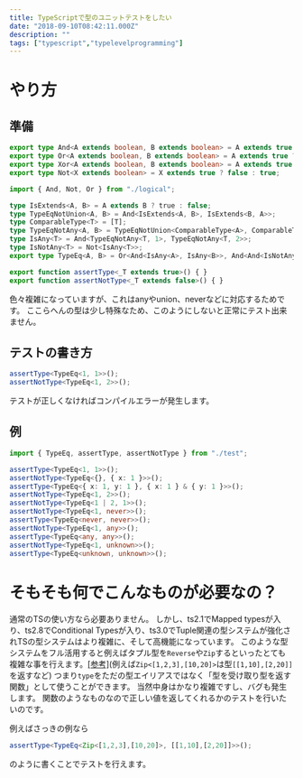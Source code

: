 ```yaml
---
title: TypeScriptで型のユニットテストをしたい
date: "2018-09-10T08:42:11.000Z"
description: ""
tags: ["typescript","typelevelprogramming"]
---
```

# やり方

## 準備

```ts:logical.ts
export type And<A extends boolean, B extends boolean> = A extends true ? (B extends true ? true : false) : false;
export type Or<A extends boolean, B extends boolean> = A extends true ? true : (B extends true ? true : false);
export type Xor<A extends boolean, B extends boolean> = A extends true ? (B extends true ? false : true) : (B extends true ? true : false);
export type Not<X extends boolean> = X extends true ? false : true;
```

```ts:test.ts
import { And, Not, Or } from "./logical";

type IsExtends<A, B> = A extends B ? true : false;
type TypeEqNotUnion<A, B> = And<IsExtends<A, B>, IsExtends<B, A>>;
type ComparableType<T> = [T];
type TypeEqNotAny<A, B> = TypeEqNotUnion<ComparableType<A>, ComparableType<B>>;
type IsAny<T> = And<TypeEqNotAny<T, 1>, TypeEqNotAny<T, 2>>;
type IsNotAny<T> = Not<IsAny<T>>;
export type TypeEq<A, B> = Or<And<IsAny<A>, IsAny<B>>, And<And<IsNotAny<A>, IsNotAny<B>>, TypeEqNotAny<A, B>>>;

export function assertType<_T extends true>() { }
export function assertNotType<_T extends false>() { }
```
色々複雑になっていますが、これはanyやunion、neverなどに対応するためです。
ここらへんの型は少し特殊なため、このようにしないと正常にテスト出来ません。

## テストの書き方

```ts
assertType<TypeEq<1, 1>>();
assertNotType<TypeEq<1, 2>>();
```

テストが正しくなければコンパイルエラーが発生します。

## 例

```ts
import { TypeEq, assertType, assertNotType } from "./test";

assertType<TypeEq<1, 1>>();
assertNotType<TypeEq<{}, { x: 1 }>>();
assertType<TypeEq<{ x: 1, y: 1 }, { x: 1 } & { y: 1 }>>();
assertNotType<TypeEq<1, 2>>();
assertNotType<TypeEq<1 | 2, 1>>();
assertNotType<TypeEq<1, never>>();
assertType<TypeEq<never, never>>();
assertNotType<TypeEq<1, any>>();
assertType<TypeEq<any, any>>();
assertNotType<TypeEq<1, unknown>>();
assertType<TypeEq<unknown, unknown>>();
```


# そもそも何でこんなものが必要なの？
通常のTSの使い方なら必要ありません。
しかし、ts2.1でMapped typesが入り、ts2.8でConditional Typesが入り、ts3.0でTuple関連の型システムが強化されTSの型システムはより複雑に、そして高機能になっています。
このような型システムをフル活用すると例えばタプル型を`Reverse`や`Zip`するといったとても複雑な事を行えます。[\[参考\]](https://github.com/Microsoft/TypeScript/pull/24897)(例えば`Zip<[1,2,3],[10,20]>`は型`[[1,10],[2,20]]`を返すなど)
つまり`type`をただの型エイリアスではなく「型を受け取り型を返す関数」として使うことができます。
当然中身はかなり複雑ですし、バグも発生します。
関数のようなものなので正しい値を返してくれるかのテストを行いたいのです。

例えばさっきの例なら

```ts
assertType<TypeEq<Zip<[1,2,3],[10,20]>, [[1,10],[2,20]]>>();

```

のように書くことでテストを行えます。
